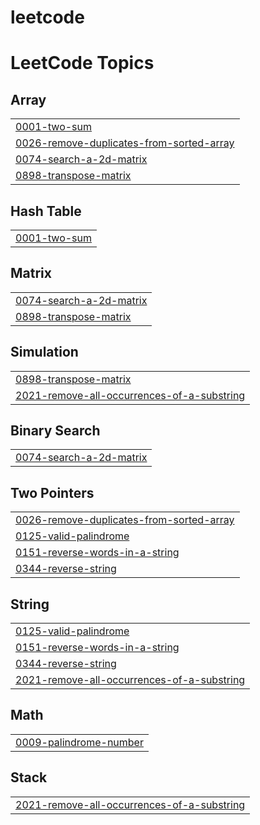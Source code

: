 # leetcode
<!---LeetCode Topics Start-->
# LeetCode Topics
## Array
|  |
| ------- |
| [0001-two-sum](https://github.com/TTanishq1/leetcode/tree/master/0001-two-sum) |
| [0026-remove-duplicates-from-sorted-array](https://github.com/TTanishq1/leetcode/tree/master/0026-remove-duplicates-from-sorted-array) |
| [0074-search-a-2d-matrix](https://github.com/TTanishq1/leetcode/tree/master/0074-search-a-2d-matrix) |
| [0898-transpose-matrix](https://github.com/TTanishq1/leetcode/tree/master/0898-transpose-matrix) |
## Hash Table
|  |
| ------- |
| [0001-two-sum](https://github.com/TTanishq1/leetcode/tree/master/0001-two-sum) |
## Matrix
|  |
| ------- |
| [0074-search-a-2d-matrix](https://github.com/TTanishq1/leetcode/tree/master/0074-search-a-2d-matrix) |
| [0898-transpose-matrix](https://github.com/TTanishq1/leetcode/tree/master/0898-transpose-matrix) |
## Simulation
|  |
| ------- |
| [0898-transpose-matrix](https://github.com/TTanishq1/leetcode/tree/master/0898-transpose-matrix) |
| [2021-remove-all-occurrences-of-a-substring](https://github.com/TTanishq1/leetcode/tree/master/2021-remove-all-occurrences-of-a-substring) |
## Binary Search
|  |
| ------- |
| [0074-search-a-2d-matrix](https://github.com/TTanishq1/leetcode/tree/master/0074-search-a-2d-matrix) |
## Two Pointers
|  |
| ------- |
| [0026-remove-duplicates-from-sorted-array](https://github.com/TTanishq1/leetcode/tree/master/0026-remove-duplicates-from-sorted-array) |
| [0125-valid-palindrome](https://github.com/TTanishq1/leetcode/tree/master/0125-valid-palindrome) |
| [0151-reverse-words-in-a-string](https://github.com/TTanishq1/leetcode/tree/master/0151-reverse-words-in-a-string) |
| [0344-reverse-string](https://github.com/TTanishq1/leetcode/tree/master/0344-reverse-string) |
## String
|  |
| ------- |
| [0125-valid-palindrome](https://github.com/TTanishq1/leetcode/tree/master/0125-valid-palindrome) |
| [0151-reverse-words-in-a-string](https://github.com/TTanishq1/leetcode/tree/master/0151-reverse-words-in-a-string) |
| [0344-reverse-string](https://github.com/TTanishq1/leetcode/tree/master/0344-reverse-string) |
| [2021-remove-all-occurrences-of-a-substring](https://github.com/TTanishq1/leetcode/tree/master/2021-remove-all-occurrences-of-a-substring) |
## Math
|  |
| ------- |
| [0009-palindrome-number](https://github.com/TTanishq1/leetcode/tree/master/0009-palindrome-number) |
## Stack
|  |
| ------- |
| [2021-remove-all-occurrences-of-a-substring](https://github.com/TTanishq1/leetcode/tree/master/2021-remove-all-occurrences-of-a-substring) |
<!---LeetCode Topics End-->